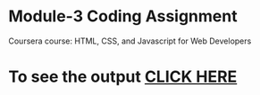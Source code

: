 # Module-3 Coding Assignment

Coursera course: HTML, CSS, and Javascript for Web Developers

# To see the output [CLICK HERE](https://rishita13.github.io/Coursera-HTML-CSS-and-Javascript-for-Web-Developers/module-3/)
